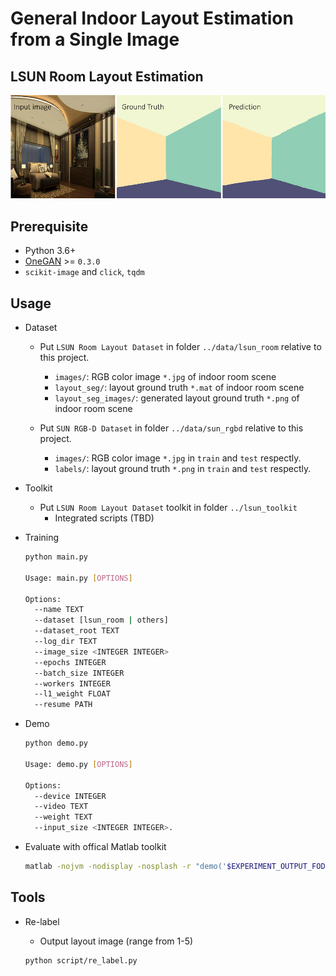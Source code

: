 # General Indoor Layout Estimation from a Single Image

## LSUN Room Layout Estimation

![one_lsun_result_banner](./doc/banner.png)

## Prerequisite

- Python 3.6+
- [OneGAN](https://github.com/leVirve/OneGAN) >= `0.3.0`
- `scikit-image` and `click`, `tqdm`

## Usage

- Dataset

  - Put `LSUN Room Layout Dataset` in folder `../data/lsun_room` relative to this project.
    - `images/`: RGB color image `*.jpg` of indoor room scene
    - `layout_seg/`: layout ground truth `*.mat` of indoor room scene
    - `layout_seg_images/`: generated layout ground truth `*.png` of indoor room scene

  - Put `SUN RGB-D Dataset` in folder `../data/sun_rgbd` relative to this project.
    - `images/`: RGB color image `*.jpg` in `train` and `test` respectly.
    - `labels/`: layout ground truth `*.png` in `train` and `test` respectly.

- Toolkit

  - Put `LSUN Room Layout Dataset` toolkit in folder `../lsun_toolkit`
    - Integrated scripts (TBD)

- Training

  ```bash
  python main.py

  Usage: main.py [OPTIONS]

  Options:
    --name TEXT
    --dataset [lsun_room | others]
    --dataset_root TEXT
    --log_dir TEXT
    --image_size <INTEGER INTEGER>
    --epochs INTEGER
    --batch_size INTEGER
    --workers INTEGER
    --l1_weight FLOAT
    --resume PATH
  ```

- Demo

  ```bash
  python demo.py

  Usage: demo.py [OPTIONS]

  Options:
    --device INTEGER
    --video TEXT
    --weight TEXT
    --input_size <INTEGER INTEGER>.

  ```

- Evaluate with offical Matlab toolkit

  ```bash
  matlab -nojvm -nodisplay -nosplash -r "demo('$EXPERIMENT_OUTPUT_FODLER'); exit;"
  ```

## Tools

- Re-label

  - Output layout image (range from 1-5)

  ```bash
  python script/re_label.py
  ```
